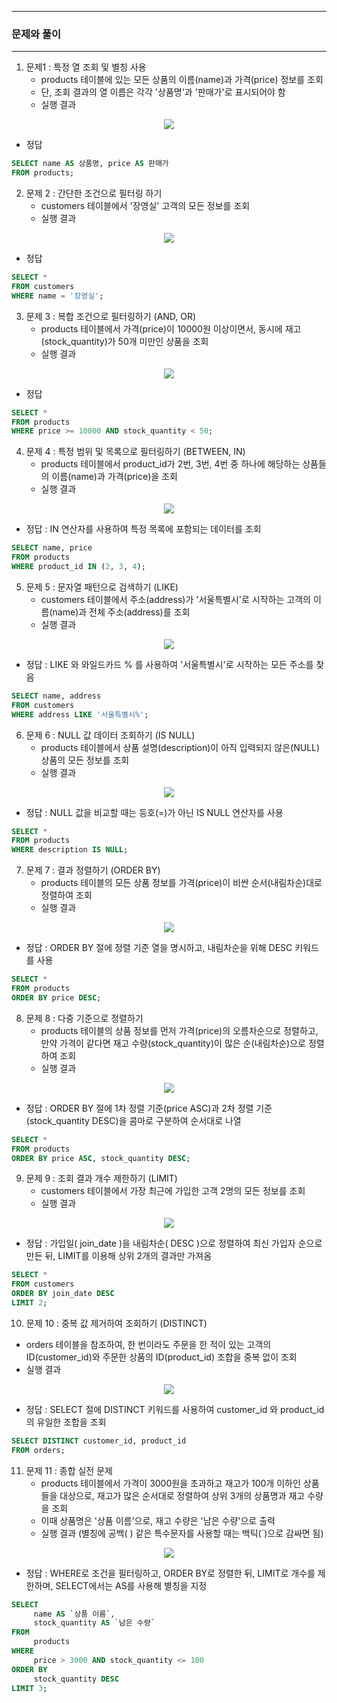 -----
### 문제와 풀이
-----
1. 문제1 : 특정 열 조회 및 별칭 사용
   - products 테이블에 있는 모든 상품의 이름(name)과 가격(price) 정보를 조회
   - 단, 조회 결과의 열 이름은 각각 '상품명'과 '판매가'로 표시되어야 함
   - 실행 결과
<div align="center">
<img src="https://github.com/user-attachments/assets/b07c8145-96af-45a0-9c71-5fd884ad0a68">
</div>

   - 정답
```sql
SELECT name AS 상품명, price AS 판매가
FROM products;
```

2. 문제 2 : 간단한 조건으로 필터링 하기
   - customers 테이블에서 '장영실' 고객의 모든 정보를 조회
   - 실행 결과
<div align="center">
<img src="https://github.com/user-attachments/assets/96df3911-755b-4195-8363-b9a7222ad929">
</div>

   - 정답
```sql
SELECT *
FROM customers
WHERE name = '장영실';
```

3. 문제 3 : 복합 조건으로 필터링하기 (AND, OR)
   - products 테이블에서 가격(price)이 10000원 이상이면서, 동시에 재고(stock_quantity)가 50개 미만인 상품을 조회
   - 실행 결과
<div align="center">
<img src="https://github.com/user-attachments/assets/58a11b9d-272b-4a15-b6d8-5e3faed8398c">
</div>

   - 정답
```sql
SELECT *
FROM products
WHERE price >= 10000 AND stock_quantity < 50;
```

4. 문제 4 : 특정 범위 및 목록으로 필터링하기 (BETWEEN, IN)
   - products 테이블에서 product_id가 2번, 3번, 4번 중 하나에 해당하는 상품들의 이름(name)과 가격(price)을 조회
   - 실행 결과
<div align="center">
<img src="https://github.com/user-attachments/assets/5fa0ab14-61f9-4d1d-a95f-c6830fc957ff">
</div>

   - 정답 : IN 연산자를 사용하여 특정 목록에 포함되는 데이터를 조회
```sql
SELECT name, price
FROM products
WHERE product_id IN (2, 3, 4);
```

5. 문제 5 : 문자열 패턴으로 검색하기 (LIKE)
   - customers 테이블에서 주소(address)가 '서울특별시'로 시작하는 고객의 이름(name)과 전체 주소(address)를 조회
   - 실행 결과
<div align="center">
<img src="https://github.com/user-attachments/assets/f8f8c075-3ce2-43f4-b5ea-e8c21093b807">
</div>

   - 정답 : LIKE 와 와일드카드 % 를 사용하여 '서울특별시'로 시작하는 모든 주소를 찾음
```sql
SELECT name, address
FROM customers
WHERE address LIKE '서울특별시%';
```

6. 문제 6 : NULL 값 데이터 조회하기 (IS NULL)
   - products 테이블에서 상품 설명(description)이 아직 입력되지 않은(NULL) 상품의 모든 정보를 조회
   - 실행 결과
<div align="center">
<img src="https://github.com/user-attachments/assets/e7a376dc-3dce-4a24-8626-67021ef20ba5">
</div>

   - 정답 : NULL 값을 비교할 때는 등호(=)가 아닌 IS NULL 연산자를 사용
```sql
SELECT *
FROM products
WHERE description IS NULL;
```

7. 문제 7 : 결과 정렬하기 (ORDER BY)
   - products 테이블의 모든 상품 정보를 가격(price)이 비싼 순서(내림차순)대로 정렬하여 조회
   - 실행 결과
<div align="center">
<img src="https://github.com/user-attachments/assets/1fb773eb-ee7d-4a7f-bd3a-826271a4067e">
</div>

   - 정답 : ORDER BY 절에 정렬 기준 열을 명시하고, 내림차순을 위해 DESC 키워드를 사용
```sql
SELECT *
FROM products
ORDER BY price DESC;
```

8. 문제 8 : 다중 기준으로 정렬하기
   - products 테이블의 상품 정보를 먼저 가격(price)의 오름차순으로 정렬하고, 만약 가격이 같다면 재고 수량(stock_quantity)이 많은 순(내림차순)으로 정렬하여 조회
   - 실행 결과
<div align="center">
<img src="https://github.com/user-attachments/assets/83af882d-e400-4b44-acc7-97dd7391a5f6">
</div>

   - 정답 : ORDER BY 절에 1차 정렬 기준(price ASC)과 2차 정렬 기준(stock_quantity DESC)을 콤마로 구분하여 순서대로 나열
```sql
SELECT *
FROM products
ORDER BY price ASC, stock_quantity DESC;
```

9. 문제 9 : 조회 결과 개수 제한하기 (LIMIT)
   - customers 테이블에서 가장 최근에 가입한 고객 2명의 모든 정보를 조회
   - 실행 결과
<div align="center">
<img src="https://github.com/user-attachments/assets/2451e362-8c61-4c6a-a950-95f171abcaa4">
</div>

   - 정답 : 가입일( join_date )을 내림차순( DESC )으로 정렬하여 최신 가입자 순으로 만든 뒤, LIMIT를 이용해 상위 2개의 결과만 가져옴
```sql
SELECT *
FROM customers
ORDER BY join_date DESC
LIMIT 2;
```

10. 문제 10 : 중복 값 제거하여 조회하기 (DISTINCT)
   - orders 테이블을 참조하여, 한 번이라도 주문을 한 적이 있는 고객의 ID(customer_id)와 주문한 상품의 ID(product_id) 조합을 중복 없이 조회
   - 실행 결과
<div align="center">
<img src="https://github.com/user-attachments/assets/0a92f7b0-ff6a-4c08-8f81-e3aad6427639">
</div>

   - 정답 : SELECT 절에 DISTINCT 키워드를 사용하여 customer_id 와 product_id 의 유일한 조합을 조회
```sql
SELECT DISTINCT customer_id, product_id
FROM orders;
```

11. 문제 11 : 종합 실전 문제
    - products 테이블에서 가격이 3000원을 초과하고 재고가 100개 이하인 상품들을 대상으로, 재고가 많은 순서대로 정렬하여 상위 3개의 상품명과 재고 수량을 조회
    - 이때 상품명은 '상품 이름'으로, 재고 수량은 '남은 수량'으로 출력
    - 실행 결과 (별칭에 공백( ) 같은 특수문자를 사용할 때는 백틱(`)으로 감싸면 됨)
<div align="center">
<img src="https://github.com/user-attachments/assets/62e162ec-3f63-4608-831a-3a6bbca3b08e">
</div>

   - 정답 : WHERE로 조건을 필터링하고, ORDER BY로 정렬한 뒤, LIMIT로 개수를 제한하며, SELECT에서는 AS를 사용해 별칭을 지정
```sql
SELECT
     name AS `상품 이름`,
     stock_quantity AS `남은 수량`
FROM
     products
WHERE
     price > 3000 AND stock_quantity <= 100
ORDER BY
     stock_quantity DESC
LIMIT 3;
```
